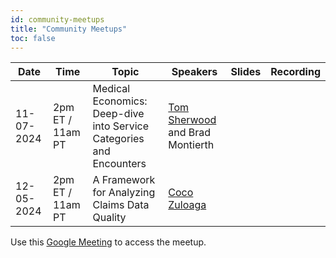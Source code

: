 ```yaml
---
id: community-meetups
title: "Community Meetups"
toc: false
---
```


| Date       | Time          | Topic                                                          | Speakers                                                                 | Slides | Recording |
|------------|---------------|----------------------------------------------------------------|--------------------------------------------------------------------------|--------|-----------|
| 11-07-2024 | 2pm ET / 11am PT | Medical Economics: Deep-dive into Service Categories and Encounters | [Tom Sherwood](https://www.linkedin.com/in/sherwoodtom/) and Brad Montierth |        |           |
| 12-05-2024 | 2pm ET / 11am PT | A Framework for Analyzing Claims Data Quality                   | [Coco Zuloaga](https://www.linkedin.com/in/jorge-zuloaga/)               |        |           |

Use this [Google Meeting](https://meet.google.com/rju-cwfh-dyp) to access the meetup.
